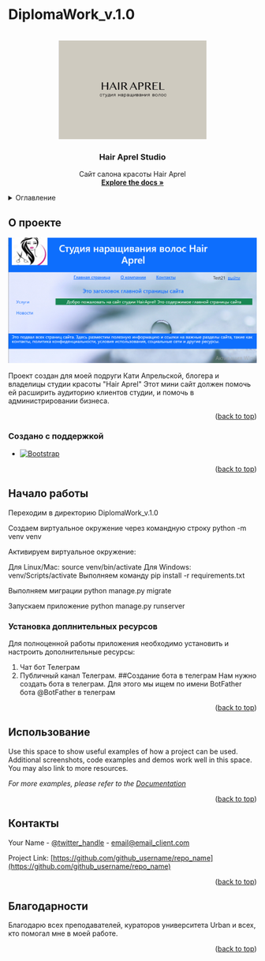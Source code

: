 # DiplomaWork_v.1.0
<a id="readme-top"></a>


<!-- PROJECT LOGO -->
<br />
<div align="center">
  <a href="https://github.com/shmelya008/DiplomaWork_v.1.0/blob/master/IMG_6837.PNG">
    <img src="IMG_6837.PNG" alt="Logo" width="300" height="200">
  </a>

<h3 align="center">Hair Aprel Studio</h3>

  <p align="center">
    Сайт салона красоты Hair Aprel
    <br />
    <a href="https://github.com/shmelya008/DiplomaWork_v.1.0.git"><strong>Explore the docs »</strong></a>
    <br />
<!--     <br />
    <a href="https://github.com/github_username/repo_name">View Demo</a>
    ·
    <a href="https://github.com/github_username/repo_name/issues/new?labels=bug&template=bug-report---.md">Report Bug</a>
    ·
    <a href="https://github.com/github_username/repo_name/issues/new?labels=enhancement&template=feature-request---.md">Request Feature</a>
  </p> -->
</div>



<!-- TABLE OF CONTENTS -->
<details>
  <summary>Оглавление</summary>
  <ol>
    <li>
      <a href="#about-the-project">О проекте</a>
      <ul>
        <li><a href="#built-with">Создано с поддержкой</a></li>
      </ul>
    </li>
    <li>
      <a href="#getting-started">Начало работы</a>
      <ul>
        <li><a href="#installation">Установка</a></li>
      </ul>
    </li>
    <li><a href="#usage">Использование</a></li>
    <li><a href="#roadmap">Дорожная карта</a></li>
<!--     <li><a href="#contributing">Contributing</a></li>
    <li><a href="#license">License</a></li> -->
    <li><a href="#contact">Контакты</a></li>
<!--     <li><a href="#acknowledgments">Acknowledgments</a></li> -->
  </ol>
</details>



<!-- ABOUT THE PROJECT -->
## О проекте

[![Product Name Screen Shot][product-screenshot]](ScreenSite.PNG)

Проект создан для моей подруги Кати Апрельской, блогера и владелицы студии красоты "Hair Aprel"
Этот мини сайт должен помочь ей расширить аудиторию клиентов студии, и помочь в администрировании бизнеса.

<p align="right">(<a href="#readme-top">back to top</a>)</p>


### Создано с поддержкой

* [![Bootstrap][Bootstrap.com]][Bootstrap-url]

<p align="right">(<a href="#readme-top">back to top</a>)</p>



<!-- GETTING STARTED -->
## Начало работы

Переходим в директорию DiplomaWork_v.1.0

Создаем виртуальное окружение через командную строку python -m venv venv

Активируем виртуальное окружение:

Для Linux/Mac: source venv/bin/activate
Для Windows: venv/Scripts/activate
Выполняем команду pip install -r requirements.txt

Выполняем миграции python manage.py migrate

Запускаем приложение python manage.py runserver


### Установка доплнительных ресурсов

Для полноценной работы приложения необходимо установить и настроить дополнительные ресурсы: 
1. Чат бот Телеграм
2. Публичный канал Телеграм.
##Создание бота в телеграм
Нам нужно создать бота в телеграм. Для этого мы ищем по имени BotFather бота @BotFather в телеграм

<p align="right">(<a href="#readme-top">back to top</a>)</p>



<!-- USAGE EXAMPLES -->
## Использование

Use this space to show useful examples of how a project can be used. Additional screenshots, code examples and demos work well in this space. You may also link to more resources.

_For more examples, please refer to the [Documentation](https://example.com)_

<p align="right">(<a href="#readme-top">back to top</a>)</p>




<!-- CONTACT -->
## Контакты

Your Name - [@twitter_handle](https://twitter.com/twitter_handle) - email@email_client.com

Project Link: [https://github.com/github_username/repo_name](https://github.com/github_username/repo_name)

<p align="right">(<a href="#readme-top">back to top</a>)</p>



<!-- ACKNOWLEDGMENTS -->
## Благодарности

Благодарю всех преподавателей, кураторов университета Urban и всех, кто помогал мне в моей работе.

<p align="right">(<a href="#readme-top">back to top</a>)</p>


<!-- MARKDOWN LINKS & IMAGES -->
<!-- https://www.markdownguide.org/basic-syntax/#reference-style-links -->

[product-screenshot]: ScreenSite.PNG

[Bootstrap.com]: https://img.shields.io/badge/Bootstrap-563D7C?style=for-the-badge&logo=bootstrap&logoColor=white
[Bootstrap-url]: https://getbootstrap.com

